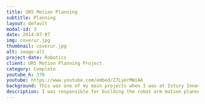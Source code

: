 ```yaml
---
title: UR5 Motion Planning
subtitle: Planning
layout: default
modal-id: 3
date: 2014-07-07
img: coverur.jpg
thumbnail: coverur.jpg
alt: image-alt
project-date: Robotics
client: UR5 Motion Planning Project
category: Complete
youtube_h: 378
youtube: https://www.youtube.com/embed/Z7LyerMWiAA
background: This was one of my main projects when I was at Istury Innovation.
description: I was responsible for building the robot arm motion planner using MoveIt! for the UR5 robotic arm to be used in a sheet metal bending application. This video is a demonstration of the flexible motion planning module for UR5 robotic arm using STOMP planner in both simulation and real life.
---
```


